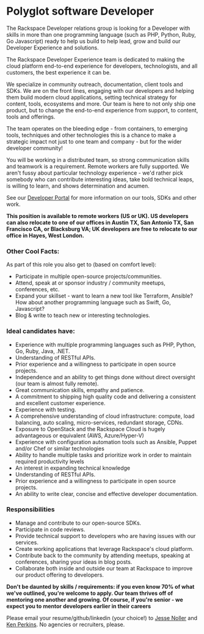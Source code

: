 # Polyglot software Developer

The Rackspace Developer relations group is looking for a Developer with skills in
more than one programming language (such as PHP, Python, Ruby, Go Javascript)
ready to help us build to help lead, grow and build our Developer Experience
and solutions.

The Rackspace Developer Experience team is dedicated to making the cloud
platform end-to-end experience for developers, technologists, and all
customers, the best experience it can be.

We specialize in community outreach, documentation, client tools and SDKs.
We are on the front lines, engaging with our developers and helping them
build modern cloud applications, setting technical strategy for content,
tools, ecosystems and more. Our team is here to not only ship one product,
but to change the end-to-end experience from support, to content, tools and offerings.

The team operates on the bleeding edge - from containers, to emerging tools,
techniques and other technologies this is a chance to make a strategic impact
not just to one team and company - but for the wider developer community!

You will be working in a distributed team, so strong communication skills
and teamwork is a requirement. Remote workers are fully supported. We aren't
fussy about particular technology experience - we'd rather pick somebody
who can contribute interesting ideas, take bold technical leaps, is willing
to learn, and shows determination and acumen.

See our [Developer Portal](https://developer.rackspace.com) for more information
on our tools, SDKs and other work.

**This position is available to remote workers (US or UK). US developers can also relocate to one of our offices in Austin TX, San Antonio TX, San Francisco CA, or Blacksburg VA; UK developers are free to relocate to our office in Hayes, West London.**

### Other Cool Facts:

As part of this role you also get to (based on comfort level):

* Participate in multiple open-source projects/communities.
* Attend, speak at or sponsor industry / community meetups, conferences, etc.
* Expand your skillset - want to learn a new tool like Terraform, Ansible? How about another programming language such as Swift, Go, Javascript?
* Blog & write to teach new or interesting technologies.

### Ideal candidates have:

* Experience with multiple programming languages such as PHP, Python, Go, Ruby, Java, .NET.
* Understanding of RESTful APIs.
* Prior experience and a willingness to participate in open source projects.
* Independence and an ability to get things done without direct oversight (our team is almost fully remote).
* Great communication skills, empathy and patience.
* A commitment to shipping high quality code and delivering a consistent and excellent customer experience.
* Experience with testing.
* A comprehensive understanding of cloud infrastructure: compute, load balancing, auto scaling, micro-services, redundant storage, CDNs.
* Exposure to OpenStack and the Rackspace Cloud is hugely advantageous or equivalent (AWS, Azure/Hyper-V)
* Experience with configuration automation tools such as Ansible, Puppet and/or Chef or similar technologies
* Ability to handle multiple tasks and prioritize work in order to maintain required productivity levels
* An interest in expanding technical knowledge
* Understanding of RESTful APIs.
* Prior experience and a willingness to participate in open source projects.
* An ability to write clear, concise and effective developer documentation.

### Responsibilities

* Manage and contribute to our open-source SDKs.
* Participate in code reviews.
* Provide technical support to developers who are having issues with our services.
* Create working applications that leverage Rackspace's cloud platform.
* Contribute back to the community by attending meetups, speaking at conferences, sharing your ideas in blog posts.
* Collaborate both inside and outside our team at Rackspace to improve our product offering to developers.

**Don't be daunted by skills / requirements: if you even know 70% of what we've
outlined, you're welcome to apply. Our team thrives off of mentoring one another
and growing. Of course, if you're senior - we expect you to mentor developers
earlier in their careers**

Please email your resume/github/linkedin (your choice!) to [Jesse Noller](mailto:jesse.noller@rackspace.com) and [Ken Perkins](mailto:ken.perkins@rackspace.com). No agencies or recruiters, please.
